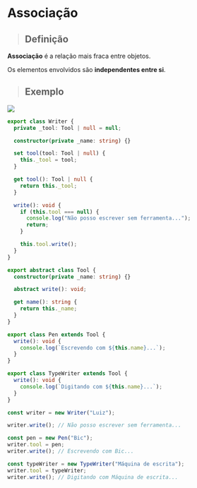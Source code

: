 # Associação

> ## **Definição**

**Associação** é a relação mais fraca entre objetos.

Os elementos envolvidos são **independentes entre si**.

> ## **Exemplo**

![](diagrama-de-associacao.png)

```ts
export class Writer {
  private _tool: Tool | null = null;

  constructor(private _name: string) {}

  set tool(tool: Tool | null) {
    this._tool = tool;
  }

  get tool(): Tool | null {
    return this._tool;
  }

  write(): void {
    if (this.tool === null) {
      console.log("Não posso escrever sem ferramenta...");
      return;
    }

    this.tool.write();
  }
}

export abstract class Tool {
  constructor(private _name: string) {}

  abstract write(): void;

  get name(): string {
    return this._name;
  }
}

export class Pen extends Tool {
  write(): void {
    console.log(`Escrevendo com ${this.name}...`);
  }
}

export class TypeWriter extends Tool {
  write(): void {
    console.log(`Digitando com ${this.name}...`);
  }
}

const writer = new Writer("Luiz");

writer.write(); // Não posso escrever sem ferramenta...

const pen = new Pen("Bic");
writer.tool = pen;
writer.write(); // Escrevendo com Bic...

const typeWriter = new TypeWriter("Máquina de escrita");
writer.tool = typeWriter;
writer.write(); // Digitando com Máquina de escrita...
```
